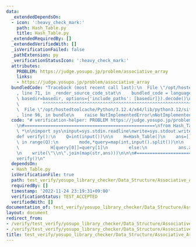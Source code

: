 ```yaml
---
data:
  _extendedDependsOn:
  - icon: ':heavy_check_mark:'
    path: Hash_Table.py
    title: Hash_Table.py
  _extendedRequiredBy: []
  _extendedVerifiedWith: []
  _isVerificationFailed: false
  _pathExtension: py
  _verificationStatusIcon: ':heavy_check_mark:'
  attributes:
    PROBLEM: https://judge.yosupo.jp/problem/associative_array
    links:
    - https://judge.yosupo.jp/problem/associative_array
  bundledCode: "Traceback (most recent call last):\n  File \"/opt/hostedtoolcache/Python/3.12.4/x64/lib/python3.12/site-packages/onlinejudge_verify/documentation/build.py\"\
    , line 71, in _render_source_code_stat\n    bundled_code = language.bundle(stat.path,\
    \ basedir=basedir, options={'include_paths': [basedir]}).decode()\n          \
    \         ^^^^^^^^^^^^^^^^^^^^^^^^^^^^^^^^^^^^^^^^^^^^^^^^^^^^^^^^^^^^^^^^^^^^^^^^^^^^^^^^^\n\
    \  File \"/opt/hostedtoolcache/Python/3.12.4/x64/lib/python3.12/site-packages/onlinejudge_verify/languages/python.py\"\
    , line 96, in bundle\n    raise NotImplementedError\nNotImplementedError\n"
  code: "# verification-helper: PROBLEM https://judge.yosupo.jp/problem/associative_array\n\
    \n#==================================================\nfrom Hash_Table import\
    \ *\n\nimport sys\ninput=sys.stdin.readline\nwrite=sys.stdout.write\n\n#==================================================\n\
    def verify():\n    Q=int(input())\n\n    H=Hash_Table()\n    ans=[]\n    for q\
    \ in range(Q):\n        mode,*query=map(int,input().split())\n\n        if mode==0:\n\
    \            H[query[0]]=query[1]\n        else:\n            ans.append(H.get(query[0],0))\n\
    \n    write(\"\\n\".join(map(str,ans)))\n\n\n#==================================================\n\
    verify()\n"
  dependsOn:
  - Hash_Table.py
  isVerificationFile: true
  path: test_verify/yosupo_library_checker/Data_Structure/Associative_Array.test.py
  requiredBy: []
  timestamp: '2022-11-24 23:19:31+09:00'
  verificationStatus: TEST_ACCEPTED
  verifiedWith: []
documentation_of: test_verify/yosupo_library_checker/Data_Structure/Associative_Array.test.py
layout: document
redirect_from:
- /verify/test_verify/yosupo_library_checker/Data_Structure/Associative_Array.test.py
- /verify/test_verify/yosupo_library_checker/Data_Structure/Associative_Array.test.py.html
title: test_verify/yosupo_library_checker/Data_Structure/Associative_Array.test.py
---
```

